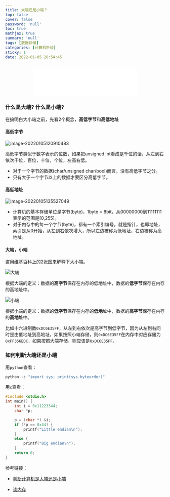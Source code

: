 ```yaml
---
title: 大端还是小端？
top: false
cover: false
password: 'null'
toc: true
mathjax: true
summary: 'null'
tags: [数据存储]
categories: [计算机杂谈]
sticky: 1
date: 2022-01-05 20:54:45
---
```


<div align="middle"><iframe frameborder="no" border="0" marginwidth="0" marginheight="0" width=330 height=86 src="//music.163.com/outchain/player?type=2&id=3560361&auto=1&height=66"></iframe></div>



### 什么是大端? 什么是小端?

在搞明白大小端之前，先看2个概念，**高低字节**和**高低地址**

#### 高低字节



![image-20220105120910483](https://img.heshipeng.com/202201051209394.png)

高低字节类似于数字表示的位数，如果把unsigned int看成是千位的话，从左到右依次千位，百位，十位，个位，左高右低。

* 对于一个字节的数据(char/unsigned char/bool)而言，没有高低字节之分。
* 只有大于一个字节以上的数据才要区分高低字节。



#### 高低地址



![image-20220105135527049](https://img.heshipeng.com/202201051355138.png)

* 计算机的基本存储单位是字节(byte)，1byte = 8bit，从00000000到11111111表示的范围是[0,255]。
* 对于内存中的每一个字节(byte)，都有一个索引编号，就是指针，也即地址，索引是从0开始，从左到右依次增大，所以左边被称为低地址，右边被称为高地址。



#### 大端，小端

盗用维基百科上的2张图来解释下大小端。

![大端](https://img.heshipeng.com/202201051401228.png)

根据大端的定义：数据的**高字节**保存在内存的低地址中，数据的**低字节**保存在内存的高地址中。



![小端](https://img.heshipeng.com/202201051407227.png)

根据小端的定义：数据的**低字节**保存在内存的**低地址**中，数据的**高字节**保存在内存的**高地址**中。



比如十六进制数`0xDC6E35FF`，从左到右依次是高字节到低字节，因为从左到右同时是由低地址到高地址，如果按照小端存储，则`0xDC6E35FF`在内存中对应存储为`0xFF356EDC`，如果按照大端存储，则应该是`0xDC6E35FF`。



### 如何判断大端还是小端

用`python`查看：

```python
python -c "import sys; print(sys.byteorder)"
```



用`c`查看：

```c
#include <stdio.h>
int main() {
    int i = 0x11223344;
    char *p;

    p = (char *) &i;
    if (*p == 0x44) {
        printf("Little endian\n");
    }
    else {
        printf("Big endian\n");
    }
    return 0;
}
```



参考链接：

* [判断计算机是大端还是小端](https://blog.csdn.net/lwfcgz/article/details/50476051)

* [谈内存](https://www.jianshu.com/p/c41741b5c19d)

